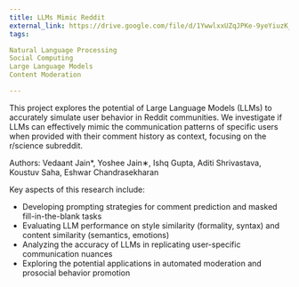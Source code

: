 ```yaml
---
title: LLMs Mimic Reddit
external_link: https://drive.google.com/file/d/1YwwlxxUZqJPKe-9yeYiuzK_q5-hp8-Q0/view?usp=sharing
tags:

Natural Language Processing
Social Computing
Large Language Models
Content Moderation

---
```


This project explores the potential of Large Language Models (LLMs) to accurately simulate user behavior in Reddit communities. We investigate if LLMs can effectively mimic the communication patterns of specific users when provided with their comment history as context, focusing on the r/science subreddit.

Authors: Vedaant Jain*, Yoshee Jain∗, Ishq Gupta, Aditi Shrivastava, Koustuv Saha, Eshwar Chandrasekharan
<!--more-->
Key aspects of this research include:

- Developing prompting strategies for comment prediction and masked fill-in-the-blank tasks
- Evaluating LLM performance on style similarity (formality, syntax) and content similarity (semantics, emotions)
- Analyzing the accuracy of LLMs in replicating user-specific communication nuances
- Exploring the potential applications in automated moderation and prosocial behavior promotion

